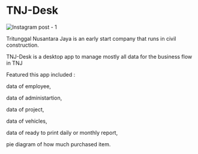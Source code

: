 # TNJ-Desk
![Instagram post - 1](https://user-images.githubusercontent.com/50267658/122635614-2deaa880-d10f-11eb-8460-09d218f43b6a.png)

Tritunggal Nusantara Jaya is an early start company that runs in civil construction.

TNJ-Desk is a desktop app to manage mostly all data for the business flow in TNJ

Featured this app included :

data of employee, 

data of administartion,

data of project,

data of vehicles,

data of ready to print daily or monthly report,

pie diagram of how much purchased item.
